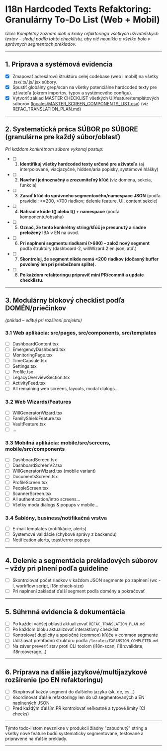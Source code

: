 # I18n Hardcoded Texts Refaktoring: Granulárny To-Do List (Web + Mobil)

_Účel: Kompletný zoznam úloh a kroky refaktoringu všetkých užívateľských textov – sleduj podľa tohto checklistu, aby nič neuniklo a všetko bolo v správnych segmentoch prekladov._

---

## 1. Príprava a systémová evidencia
- [x] Zmapovať adresárovú štruktúru celej codebase (web i mobil) na všetky .tsx/.ts/.js/.jsx súbory.
- [x] Spustiť globálny grep/scan na všetky potenciálne hardcoded texty pre užívateľa (okrem importov, typov a systémového configu).
- [x] Vytvoriť základ MASTER CHECKLIST všetkých UI/feature/templátových súborov ([locales/MASTER_SCREEN_COMPONENTS_LIST.csv](MASTER_SCREEN_COMPONENTS_LIST.csv)) (viz REFAC_TRANSLATION_PLAN.md)

---

## 2. Systematická práca SÚBOR po SÚBORE (granulárne pre každý súbor/oblasť)
_Pri každom konkrétnom súbore vykonaj postup:_

- [ ] 1. **Identifikuj všetky hardcoded texty určené pre užívateľa** (aj interpolované, viacjazyčné, hidden/aria popisky, systémové hlášky)
- [ ] 2. **Navrhni jednoznačný a zrozumiteľný kľúč** (viz doména, sekcia, funkcia)
- [ ] 3. **Zaraď kľúč do správneho segmentového/namespace JSON** (podľa pravidiel: >=200, <700 riadkov; delenie feature, UI, content sekcie)
- [ ] 4. **Nahrad v kóde t() alebo t() + namespace** (podľa komponentu/obsahu)
- [ ] 5. **Označ, že tento konkrétny string/kľúč je presunutý a riadne preložený** IBA v EN na úvod.
- [ ] 6. **Pri naplnení segmentu riadkami (>680) – založ nový segment** podľa štruktúry (dashboard-2, willWizard.2 en.json, atď.)
- [ ] 7. **Skontroluj, že segment nikde nemá <200 riadkov (dočasný buffer povolený len pri priebežnom splite).**
- [ ] 8. **Po každom refaktoringu pripraviť mini PR/commit a update checklistu.**

---

## 3. Modulárny blokový checklist podľa DOMÉN/priečinkov
_(príklad – edituj pri rozšírení projektu)_

### 3.1 Web aplikácia: src/pages, src/components, src/templates
- [ ] DashboardContent.tsx
- [ ] EmergencyDashboard.tsx
- [ ] MonitoringPage.tsx
- [ ] TimeCapsule.tsx
- [ ] Settings.tsx
- [ ] Profile.tsx
- [ ] LegacyOverviewSection.tsx
- [ ] ActivityFeed.tsx
- [ ] All remaining web screens, layouts, modal dialogs...

### 3.2 Web Wizards/Features
- [ ] WillGeneratorWizard.tsx
- [ ] FamilyShieldFeature.tsx
- [ ] VaultFeature.tsx
- [ ] ...

### 3.3 Mobilná aplikácia: mobile/src/screens, mobile/src/components
- [ ] DashboardScreen.tsx
- [ ] DashboardScreenV2.tsx
- [ ] WillGeneratorWizard.tsx (mobile variant)
- [ ] DocumentsScreen.tsx
- [ ] ProfileScreen.tsx
- [ ] PeopleScreen.tsx
- [ ] ScannerScreen.tsx
- [ ] All authentication/intro screens...
- [ ] Všetky moda dialogs & popups v mobile...

### 3.4 Šablóny, business/notifikačná vrstva
- [ ] E-mail templates (notifikácie, alerts)
- [ ] Systemové validácie (chybové správy z backendu)
- [ ] Notification alerts, toast/error popups

---

## 4. Delenie a segmentácia prekladových súborov – vždy pri plnení podľa guideline
- [ ] Skontrolovať počet riadkov v každom JSON segmente po zaplnení (wc -l, workflow script, i18n:check-size)
- [ ] Pri naplnení zakladať ďalší segment podľa domény a pokračovať

---

## 5. Súhrnná evidencia & dokumentácia
- [ ] Po každej väčšej oblasti aktualizovať `REFAC_TRANSLATION_PLAN.md`
- [ ] Po každom bloku aktualizovať interaktívny checklist
- [ ] Kontrolovať duplicity a spoločné (common) kľúče v common segmente
- [ ] Udržiavať prehľadnú štruktúru podľa `/locales/EXPANSION_COMPLETED.md`
- [ ] Na záver preveriť stav proti CLI toolom (i18n-scan, i18n:validate, i18n:coverage...)

---

## 6. Príprava na ďalšie jazykové/multijazykové rozšírenie (po EN refaktoringu)
- [ ] Skopírovať každý segment do ďalšieho jazyka (sk, de, cs...)
- [ ] Koordinovať ďalšie refaktoringy len do už segmentovaných a EN naplnených JSON
- [ ] Pred každým ďalším PR kontrolovať veľkostné a typové limity (CI checks)

---

Týmto todo-listom nevznikne v produkcii žiadny "zabudnutý" string a všetky nové feature budú systematicky segmentované, testované a pripravené na ďalšie preklady.

---
